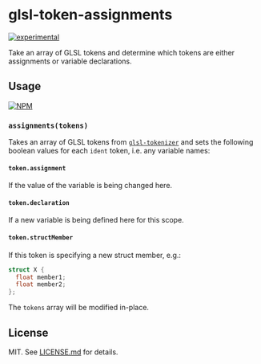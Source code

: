 # glsl-token-assignments

[![experimental](http://badges.github.io/stability-badges/dist/experimental.svg)](http://github.com/badges/stability-badges)

Take an array of GLSL tokens and determine which tokens are either assignments
or variable declarations.

## Usage

[![NPM](https://nodei.co/npm/glsl-token-assignments.png)](https://nodei.co/npm/glsl-token-assignments/)

### `assignments(tokens)`

Takes an array of GLSL tokens from
[`glsl-tokenizer`](http://github.com/stackgl/glsl-tokenizer) and sets the
following boolean values for each `ident` token, i.e. any variable names:

#### `token.assignment`

If the value of the variable is being changed here.

#### `token.declaration`

If a new variable is being defined here for this scope.

#### `token.structMember`

If this token is specifying a new struct member, e.g.:

``` glsl
struct X {
  float member1;
  float member2;
};
```

The `tokens` array will be modified in-place.

## License

MIT. See [LICENSE.md](http://github.com/stackgl/glsl-token-assignments/blob/master/LICENSE.md) for details.

